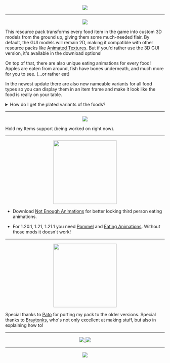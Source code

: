 <p align="center">
    <img src="https://cdn.modrinth.com/data/cached_images/d6502b37d1e6d606c52c2e63fd5acf0312c2f67c.png">
</p>

<hr>

<p align="center">
    <img src="https://cdn.modrinth.com/data/cached_images/544fc57b9a21a325eee57a4dac2929118828354c.png">
</p>

This resource pack transforms every food item in the game into custom 3D models from the ground up, giving them some much-needed flair. By default, the GUI models will remain 2D, making it compatible with other resource packs like [Animated Textures](https://modrinth.com/resourcepack/animated-items). But if you'd rather use the 3D GUI version, it's available in the download options!

On top of that, there are also unique eating animations for every food! Apples are eaten from around, fish have bones underneath, and much more for you to see. (…or rather eat)

In the newest update there are also new nameable variants for all food types so you can display them in an item frame and make it look like the food is really on your table.

<details>
<summary>How do I get the plated variants of the foods?</summary>

I'll explain this by using the apple item as an example. Put the apple item in an anvil and change the name to "Plated Apple" It's very important to have the correct capitalizations for the words (so "Plated Apple" not "plated apple").

## Available Named Variants:


```
"Plate of Apple"
```



```
"Plated Apple"
```



```
"Apple on Plate"
```



```
"Apple on a Plate"
```



```
"Apple Plate"
```



```
"Apple Plated"
```


This works with every food type in the game, as long as you (obviously) change the name “Apple” to whatever item you're trying to get the model for that's on a plate. It's also very important to have the correct capitalizations for the words (so "Apple" not "apple"). 
</details>

<hr>

<p align="center">
  <img src="https://cdn.modrinth.com/data/cached_images/dd75719439bc0598a7b539b72596236cec26c563.png">
</p>

Hold my Items support (being worked on right now).

<hr>

<p align="center">
  <img width="200" src="https://cdn.modrinth.com/data/cached_images/08184a943c20a52d8ec9bf3df737d5297131e1d5.png">
</p>

- Download [Not Enough Animations](https://modrinth.com/mod/not-enough-animations) for better looking third person eating animations.

- For 1.20.1, 1.21, 1.21.1 you need [Pommel](https://modrinth.com/mod/pommel-held-item-models) and [Eating Animations](https://modrinth.com/mod/eating-animation). Without those mods it doesn't work!

<hr>

<p align="center">
  <img width="200" src="https://cdn.modrinth.com/data/cached_images/5bb5d13f0d05e77ca80b162f92f0e209d5d2b8e4.png">
</p>

Special thanks to [Pato](https://modrinth.com/user/patovskiz) for porting my pack to the older versions. Special thanks to [Braytonks](https://modrinth.com/resourcepack/braysworld), who's not only excellent at making stuff, but also in explaining how to!

<hr>

<p align="center">
  <a href="https://discord.gg/qYmm3UGPsy">
    <img src="https://cdn.modrinth.com/data/cached_images/223946cf7c1866b68a091930fb10fdab54178c37.png">
    </img>
  </a>
  <a href="https://youtube.com/@swip">
    <img src="https://cdn.modrinth.com/data/cached_images/d015f2781ee0c54026d4ba4e2fcb56bd765f570e.png">
    </img>
  </a>
</p>

<hr>

<p align="center">
  <a href="https://github.com/iamcyberia/fresh-food/wiki/Nameable-Variants">
    <img src="https://cdn.modrinth.com/data/cached_images/0592b12e1664d812bd346d273b15740d60e142f1.png">
    </img>
  </a>
</p>
